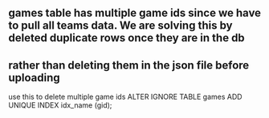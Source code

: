 ## games table has multiple game ids since we have to pull all teams data. We are solving this by deleted duplicate rows once they are in the db
## rather than deleting them in the json file before uploading
use this to delete multiple game ids
ALTER IGNORE TABLE games
ADD UNIQUE INDEX idx_name (gid);

